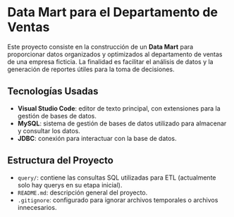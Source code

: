 # Data Mart para el Departamento de Ventas

Este proyecto consiste en la construcción de un **Data Mart** para proporcionar datos organizados y optimizados al departamento de ventas de una empresa ficticia. 
La finalidad es facilitar el análisis de datos y la generación de reportes útiles para la toma de decisiones.

## Tecnologías Usadas

- **Visual Studio Code**: editor de texto principal, con extensiones para la gestión de bases de datos.
- **MySQL**: sistema de gestión de bases de datos utilizado para almacenar y consultar los datos.
- **JDBC**: conexión para interactuar con la base de datos.

## Estructura del Proyecto

- `query/`: contiene las consultas SQL utilizadas para ETL (actualmente solo hay querys en su etapa inicial).
- `README.md`: descripción general del proyecto.
- `.gitignore`: configurado para ignorar archivos temporales o archivos innecesarios.
